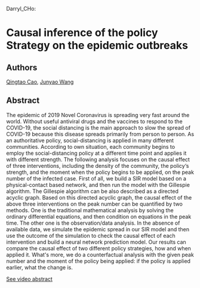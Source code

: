 Darryl_CHo:
# Causal inference of the policy Strategy on the epidemic outbreaks  


## Authors 

[Qingtao Cao](https://www.researchgate.net/profile/Qingtao_Cao), [Junyao Wang
](https://towardsdatascience.com)

## Abstract
The epidemic of 2019 Novel Coronavirus is spreading very fast around the world. Without useful antiviral drugs and the vaccines to respond to the COVID-19, the social distancing is the main approach to slow the spread of COVID-19 because this disease spreads primarily from person to person. As an authoritative policy, social-distancing is applied in many different communities. According to own situation, each community begins to employ the social-distancing policy at a different time point and applies it with different strength. The following analysis focuses on the causal effect of three interventions, including the density of the community, the policy‘s strength, and the moment when the policy begins to be applied, on the peak number of the infected case. First of all, we build a SIR model based on a physical-contact based network, and then run the model with the Gillespie algorithm. The Gillespie algorithm can be also described as a directed acyclic graph. Based on this directed acyclic graph, the causal effect of the above three interventions on the peak number can be quantified by two methods. One is the traditional mathematical analysis by solving the ordinary differential equations, and then condition on equations in the peak time. The other one is the observation/data analysis. In the absence of available data, we simulate the epidemic spread in our SIR model and then use the outcome of the simulation to check the causal effect of each intervention and build a neural network prediction model. Our results can compare the causal effect of two different policy strategies, how and when applied it. What's more, we do a counterfactual analysis with the given peak number and the moment of the policy being applied: if the policy is applied earlier, what the change is.    

[See video abstract](https://www.youtube.com/watch?v=bljicHhzc64&feature=youtu.be)

